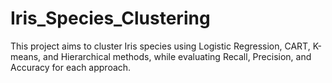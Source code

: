# Iris_Species_Clustering
This project aims to cluster Iris species using Logistic Regression, CART, K-means, and Hierarchical methods, while evaluating Recall, Precision, and Accuracy for each approach.
